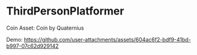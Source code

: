 # ThirdPersonPlatformer
 
Coin Asset: Coin by Quaternius

Demo:
https://github.com/user-attachments/assets/604ac6f2-bdf9-41bd-b997-07c62d929142


